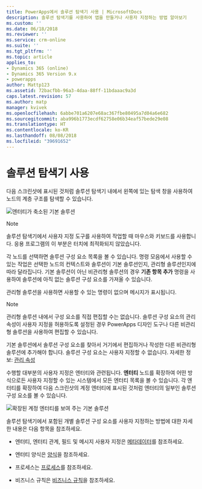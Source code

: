 ```yaml
---
title: PowerApps에서 솔루션 탐색기 사용 | MicrosoftDocs
description: 솔루션 탐색기를 사용하여 앱을 만들거나 사용자 지정하는 방법 알아보기
ms.custom: ''
ms.date: 06/18/2018
ms.reviewer: ''
ms.service: crm-online
ms.suite: ''
ms.tgt_pltfrm: ''
ms.topic: article
applies_to:
- Dynamics 365 (online)
- Dynamics 365 Version 9.x
- powerapps
author: Mattp123
ms.assetid: 72bacfbb-96a3-4daa-88ff-11bdaaac9a3d
caps.latest.revision: 57
ms.author: matp
manager: kvivek
ms.openlocfilehash: 6abbe701a6207e68ac367fbe80495a7d04a6e682
ms.sourcegitcommit: aba996b1773ecdf62758e06b34eaf57bede29e08
ms.translationtype: HT
ms.contentlocale: ko-KR
ms.lasthandoff: 08/08/2018
ms.locfileid: "39691652"
---
```

# <a name="use-the-solution-explorer"></a>솔루션 탐색기 사용

 다음 스크린샷에 표시된 것처럼 솔루션 탐색기 내에서 왼쪽에 있는 탐색 창을 사용하여 노드의 계층 구조를 탐색할 수 있습니다.  
  
 ![엔터티가 축소된 기본 솔루션](media/crm-itpro-cust-defaultsolutionentitiescollapsed.PNG "엔터티가 축소된 기본 솔루션")  
  
> [!NOTE]
>  솔루션 탐색기에서 사용자 지정 도구를 사용하여 작업할 때 마우스와 키보드를 사용합니다. 응용 프로그램의 이 부분은 터치에 최적화되지 않았습니다.  
  
 각 노드를 선택하면 솔루션 구성 요소 목록을 볼 수 있습니다. 명령 모음에서 사용할 수 있는 작업은 선택한 노드의 컨텍스트와 솔루션이 기본 솔루션인지, 관리형 솔루션인지에 따라 달라집니다. 기본 솔루션이 아닌 비관리형 솔루션의 경우 **기존 항목 추가** 명령을 사용하여 솔루션에 아직 없는 솔루션 구성 요소를 가져올 수 있습니다.  
  
관리형 솔루션을 사용하면 사용할 수 있는 명령이 없으며 메시지가 표시됩니다.  

> [!NOTE]
> 관리형 솔루션 내에서 구성 요소를 직접 편집할 수는 없습니다. 솔루션 구성 요소의 관리 속성이 사용자 지정을 허용하도록 설정된 경우 PowerApps 디자인 도구나 다른 비관리형 솔루션을 사용하여 편집할 수 있습니다.    
  
 기본 솔루션에서 솔루션 구성 요소를 찾아서 거기에서 편집하거나 작성한 다른 비관리형 솔루션에 추가해야 합니다. 솔루션 구성 요소는 사용자 지정할 수 없습니다. 자세한 정보: [관리 속성](solutions-overview.md#managed-properties)
  
 수행할 대부분의 사용자 지정은 엔터티와 관련됩니다. **엔터티** 노드를 확장하여 어떤 방식으로든 사용자 지정할 수 있는 시스템에서 모든 엔터티 목록을 볼 수 있습니다. 각 엔터티를 확장하여 다음 스크린샷의 계정 엔터티에 표시된 것처럼 엔터티의 일부인 솔루션 구성 요소를 볼 수 있습니다.  
  
 ![확장된 계정 엔터티를 보여 주는 기본 솔루션](media/crm-itpro-cust-defaultsolution.PNG "확장된 계정 엔터티를 보여 주는 기본 솔루션")  
  
 솔루션 탐색기에서 포함된 개별 솔루션 구성 요소를 사용자 지정하는 방법에 대한 자세한 내용은 다음 항목을 참조하세요.  
  
-   엔터티, 엔터티 관계, 필드 및 메시지 사용자 지정은 [메타데이터](create-edit-metadata.md)를 참조하세요.  
  
-   엔터티 양식은 [양식](../model-driven-apps/create-design-forms.md)을 참조하세요.  
  
-   프로세스는 [프로세스](../model-driven-apps/guide-staff-through-common-tasks-processes.md)를 참조하세요.  
  
-   비즈니스 규칙은 [비즈니스 규칙](../model-driven-apps/create-business-rules-recommendations-apply-logic-form.md)을 참조하세요.  

